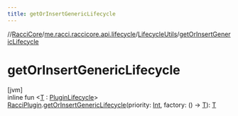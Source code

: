```yaml
---
title: getOrInsertGenericLifecycle
---
```

//[RacciCore](../../../index.html)/[me.racci.raccicore.api.lifecycle](../index.html)/[LifecycleUtils](index.html)/[getOrInsertGenericLifecycle](get-or-insert-generic-lifecycle.html)



# getOrInsertGenericLifecycle



[jvm]\
inline fun &lt;[T](get-or-insert-generic-lifecycle.html) : [PluginLifecycle](../index.html#1671498386%2FClasslikes%2F863300109)&gt; [RacciPlugin](../../me.racci.raccicore.api.plugin/-racci-plugin/index.html).[getOrInsertGenericLifecycle](get-or-insert-generic-lifecycle.html)(priority: [Int](https://kotlinlang.org/api/latest/jvm/stdlib/kotlin/-int/index.html), factory: () -&gt; [T](get-or-insert-generic-lifecycle.html)): [T](get-or-insert-generic-lifecycle.html)




